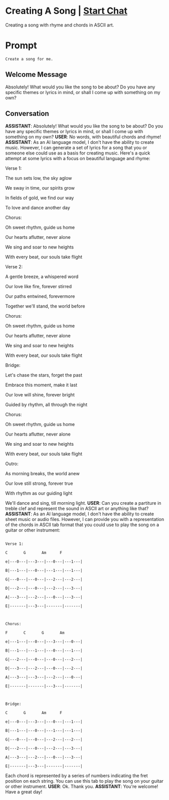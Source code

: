 

# Creating A Song | [Start Chat](https://gptcall.net/chat.html?data=%7B%22contact%22%3A%7B%22id%22%3A%22u6QzAJxHLl1Yfpv5nY8_P%22%2C%22flow%22%3Atrue%7D%7D)
Creating a song with rhyme and chords in ASCII art.

# Prompt

```
Create a song for me.
```

## Welcome Message
Absolutely! What would you like the song to be about? Do you have any specific themes or lyrics in mind, or shall I come up with something on my own?

## Conversation

**ASSISTANT**: Absolutely! What would you like the song to be about? Do you have any specific themes or lyrics in mind, or shall I come up with something on my own?
**USER**: No words, with beautiful chords and rhyme!
**ASSISTANT**: As an AI language model, I don't have the ability to create music. However, I can generate a set of lyrics for a song that you or someone else could use as a basis for creating music. Here's a quick attempt at some lyrics with a focus on beautiful language and rhyme:



Verse 1:

The sun sets low, the sky aglow

We sway in time, our spirits grow

In fields of gold, we find our way

To love and dance another day



Chorus:

Oh sweet rhythm, guide us home

Our hearts aflutter, never alone

We sing and soar to new heights

With every beat, our souls take flight



Verse 2:

A gentle breeze, a whispered word

Our love like fire, forever stirred

Our paths entwined, forevermore

Together we'll stand, the world before



Chorus:

Oh sweet rhythm, guide us home

Our hearts aflutter, never alone

We sing and soar to new heights

With every beat, our souls take flight



Bridge:

Let's chase the stars, forget the past

Embrace this moment, make it last

Our love will shine, forever bright

Guided by rhythm, all through the night



Chorus:

Oh sweet rhythm, guide us home

Our hearts aflutter, never alone

We sing and soar to new heights

With every beat, our souls take flight



Outro:

As morning breaks, the world anew

Our love still strong, forever true

With rhythm as our guiding light

We'll dance and sing, till morning light.
**USER**: Can you create a partiture in treble clef and represent the sound in ASCII art or anything like that?
**ASSISTANT**: As an AI language model, I don't have the ability to create sheet music or audio files. However, I can provide you with a representation of the chords in ASCII tab format that you could use to play the song on a guitar or other instrument:



```

Verse 1:

C       G       Am      F

e|---0---|---3---|---0---|---1---|

B|---1---|---0---|---1---|---1---|

G|---0---|---0---|---2---|---2---|

D|---2---|---0---|---2---|---3---|

A|---3---|---2---|---0---|---3---|

E|-------|---3---|-------|-------|



Chorus:

F       C       G       Am

e|---1---|---0---|---3---|---0---|

B|---1---|---1---|---0---|---1---|

G|---2---|---0---|---0---|---2---|

D|---3---|---2---|---0---|---2---|

A|---3---|---3---|---2---|---0---|

E|-------|-------|---3---|-------|



Bridge:

C       G       Am      F

e|---0---|---3---|---0---|---1---|

B|---1---|---0---|---1---|---1---|

G|---0---|---0---|---2---|---2---|

D|---2---|---0---|---2---|---3---|

A|---3---|---2---|---0---|---3---|

E|-------|---3---|-------|-------|

```



Each chord is represented by a series of numbers indicating the fret position on each string. You can use this tab to play the song on your guitar or other instrument.
**USER**: Ok. Thank you.
**ASSISTANT**: You're welcome! Have a great day!

